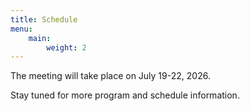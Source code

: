 ```yaml
---
title: Schedule
menu:
    main:
        weight: 2
---
```


The meeting will take place on July 19-22, 2026.

Stay tuned for more program and schedule information.
